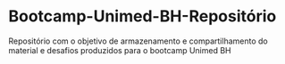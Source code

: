 # Bootcamp-Unimed-BH-Repositório
Repositório com o objetivo de armazenamento e compartilhamento do material e desafios produzidos para o bootcamp Unimed BH
